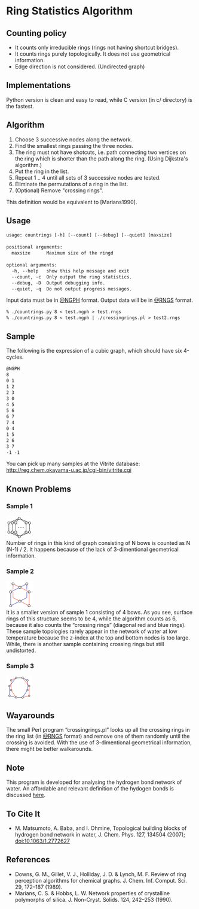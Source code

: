 # Ring Statistics Algorithm

## Counting policy

* It counts only irreducible rings (rings not having shortcut bridges).
* It counts rings purely topologically. It does not use geometrical information.
* Edge direction is not considered. (Undirected graph)

## Implementations

Python version is clean and easy to read, while C version (in c/ directory) is the fastest.

## Algorithm

1. Choose 3 successive nodes along the network.
1. Find the smallest rings passing the three nodes.
1. The ring must not have shotcuts, i.e. path connecting two vertices on the ring which is shorter than the path along the ring. (Using Dijkstra's algorithm.)
1. Put the ring in the list.
1. Repeat 1 .. 4 until all sets of 3 successive nodes are tested.
1. Eliminate the permutations of a ring in the list.
1. (Optional) Remove "crossing rings".

This definition would be equivalent to [Marians1990].

## Usage

    usage: countrings [-h] [--count] [--debug] [--quiet] [maxsize]
    
    positional arguments:
      maxsize      Maximum size of the ringd
    
    optional arguments:
      -h, --help   show this help message and exit
      --count, -c  Only output the ring statistics.
      --debug, -D  Output debugging info.
      --quiet, -q  Do not output progress messages.


Input data must be in <a href="http://theochem.chem.okayama-u.ac.jp/wiki/wiki.cgi/matto?page=%40NGPH">@NGPH</a> format. Output data will be in <a href="http://theochem.chem.okayama-u.ac.jp/wiki/wiki.cgi/matto?page=%40RNGS">@RNGS</a> format.

    % ./countrings.py 8 < test.ngph > test.rngs
    % ./countrings.py 8 < test.ngph | ./crossingrings.pl > test2.rngs

## Sample

The following is the expression of a cubic graph, which should have six 4-cycles.

    @NGPH
    8
    0 1
    1 2
    2 3
    3 0
    4 5
    5 6
    6 7
    7 4
    0 4
    1 5
    2 6
    3 7
    -1 -1

You can pick up many samples at the Vitrite database:
    http://reg.chem.okayama-u.ac.jp/cgi-bin/vitrite.cgi

## Known Problems

### Sample 1

<img src="imgs/sample1.png" /><br />
Number of rings in this kind of graph consisting of N bows is counted as N (N-1) / 2. It happens because of the lack of 3-dimentional geometrical information.

### Sample 2

<img src="imgs/sample2.png" /><br />
 It is a smaller version of sample 1 consisting of 4 bows. As you see, surface rings of this structure seems to be 4, while the algorithm counts as 6, because it also counts the “crossing rings” (diagonal red and blue rings). These sample topologies rarely appear in the network of water at low temperature because the z-index at the top and bottom nodes is too large. 
While, there is another sample containing crossing rings but still undistorted.

### Sample 3

<img src="imgs/sample3.png" />

## Wayarounds

The small Perl program “crossingrings.pl” looks up all the crossing rings in the ring list (in <a href="http://theochem.chem.okayama-u.ac.jp/wiki/wiki.cgi/matto?page=%40RNGS">@RNGS</a> format) and remove one of them randomly until the crossing is avoided. With the use of 3-dimentional geometrical information, there might be better walkarounds.

## Note

This program is developed for analysing the hydrogen bond network of water.
An affordable and relevant definition of the hydogen bonds is discussed <a href="http://theochem.chem.okayama-u.ac.jp/wiki/wiki.cgi/matto?page=Relevance+of+Hydrogen+Bond+Definition">here</a>.

## To Cite It

* M. Matsumoto, A. Baba, and I. Ohmine, Topological building blocks of hydrogen bond network in water, J. Chem. Phys. 127, 134504 (2007); [doi:10.1063/1.2772627](http://dx.doi.org/doi:10.1063/1.2772627)

## References

* Downs, G. M., Gillet, V. J., Holliday, J. D. & Lynch, M. F. Review of ring perception algorithms for chemical graphs. J. Chem. Inf. Comput. Sci. 29, 172–187 (1989).
* Marians, C. S. & Hobbs, L. W. Network properties of crystalline polymorphs of silica. J. Non-Cryst. Solids. 124, 242–253 (1990).
